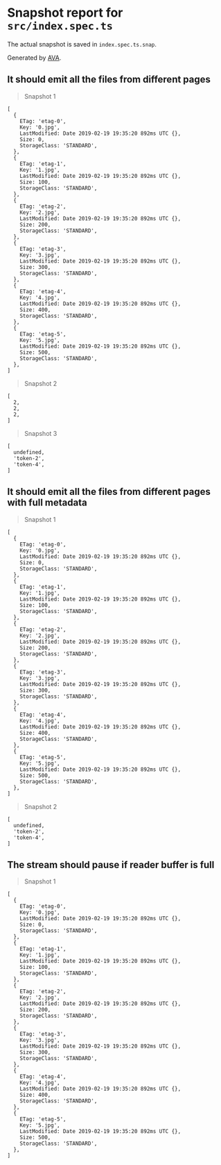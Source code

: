 # Snapshot report for `src/index.spec.ts`

The actual snapshot is saved in `index.spec.ts.snap`.

Generated by [AVA](https://ava.li).

## It should emit all the files from different pages

> Snapshot 1

    [
      {
        ETag: 'etag-0',
        Key: '0.jpg',
        LastModified: Date 2019-02-19 19:35:20 892ms UTC {},
        Size: 0,
        StorageClass: 'STANDARD',
      },
      {
        ETag: 'etag-1',
        Key: '1.jpg',
        LastModified: Date 2019-02-19 19:35:20 892ms UTC {},
        Size: 100,
        StorageClass: 'STANDARD',
      },
      {
        ETag: 'etag-2',
        Key: '2.jpg',
        LastModified: Date 2019-02-19 19:35:20 892ms UTC {},
        Size: 200,
        StorageClass: 'STANDARD',
      },
      {
        ETag: 'etag-3',
        Key: '3.jpg',
        LastModified: Date 2019-02-19 19:35:20 892ms UTC {},
        Size: 300,
        StorageClass: 'STANDARD',
      },
      {
        ETag: 'etag-4',
        Key: '4.jpg',
        LastModified: Date 2019-02-19 19:35:20 892ms UTC {},
        Size: 400,
        StorageClass: 'STANDARD',
      },
      {
        ETag: 'etag-5',
        Key: '5.jpg',
        LastModified: Date 2019-02-19 19:35:20 892ms UTC {},
        Size: 500,
        StorageClass: 'STANDARD',
      },
    ]

> Snapshot 2

    [
      2,
      2,
      2,
    ]

> Snapshot 3

    [
      undefined,
      'token-2',
      'token-4',
    ]

## It should emit all the files from different pages with full metadata

> Snapshot 1

    [
      {
        ETag: 'etag-0',
        Key: '0.jpg',
        LastModified: Date 2019-02-19 19:35:20 892ms UTC {},
        Size: 0,
        StorageClass: 'STANDARD',
      },
      {
        ETag: 'etag-1',
        Key: '1.jpg',
        LastModified: Date 2019-02-19 19:35:20 892ms UTC {},
        Size: 100,
        StorageClass: 'STANDARD',
      },
      {
        ETag: 'etag-2',
        Key: '2.jpg',
        LastModified: Date 2019-02-19 19:35:20 892ms UTC {},
        Size: 200,
        StorageClass: 'STANDARD',
      },
      {
        ETag: 'etag-3',
        Key: '3.jpg',
        LastModified: Date 2019-02-19 19:35:20 892ms UTC {},
        Size: 300,
        StorageClass: 'STANDARD',
      },
      {
        ETag: 'etag-4',
        Key: '4.jpg',
        LastModified: Date 2019-02-19 19:35:20 892ms UTC {},
        Size: 400,
        StorageClass: 'STANDARD',
      },
      {
        ETag: 'etag-5',
        Key: '5.jpg',
        LastModified: Date 2019-02-19 19:35:20 892ms UTC {},
        Size: 500,
        StorageClass: 'STANDARD',
      },
    ]

> Snapshot 2

    [
      undefined,
      'token-2',
      'token-4',
    ]

## The stream should pause if reader buffer is full

> Snapshot 1

    [
      {
        ETag: 'etag-0',
        Key: '0.jpg',
        LastModified: Date 2019-02-19 19:35:20 892ms UTC {},
        Size: 0,
        StorageClass: 'STANDARD',
      },
      {
        ETag: 'etag-1',
        Key: '1.jpg',
        LastModified: Date 2019-02-19 19:35:20 892ms UTC {},
        Size: 100,
        StorageClass: 'STANDARD',
      },
      {
        ETag: 'etag-2',
        Key: '2.jpg',
        LastModified: Date 2019-02-19 19:35:20 892ms UTC {},
        Size: 200,
        StorageClass: 'STANDARD',
      },
      {
        ETag: 'etag-3',
        Key: '3.jpg',
        LastModified: Date 2019-02-19 19:35:20 892ms UTC {},
        Size: 300,
        StorageClass: 'STANDARD',
      },
      {
        ETag: 'etag-4',
        Key: '4.jpg',
        LastModified: Date 2019-02-19 19:35:20 892ms UTC {},
        Size: 400,
        StorageClass: 'STANDARD',
      },
      {
        ETag: 'etag-5',
        Key: '5.jpg',
        LastModified: Date 2019-02-19 19:35:20 892ms UTC {},
        Size: 500,
        StorageClass: 'STANDARD',
      },
    ]
